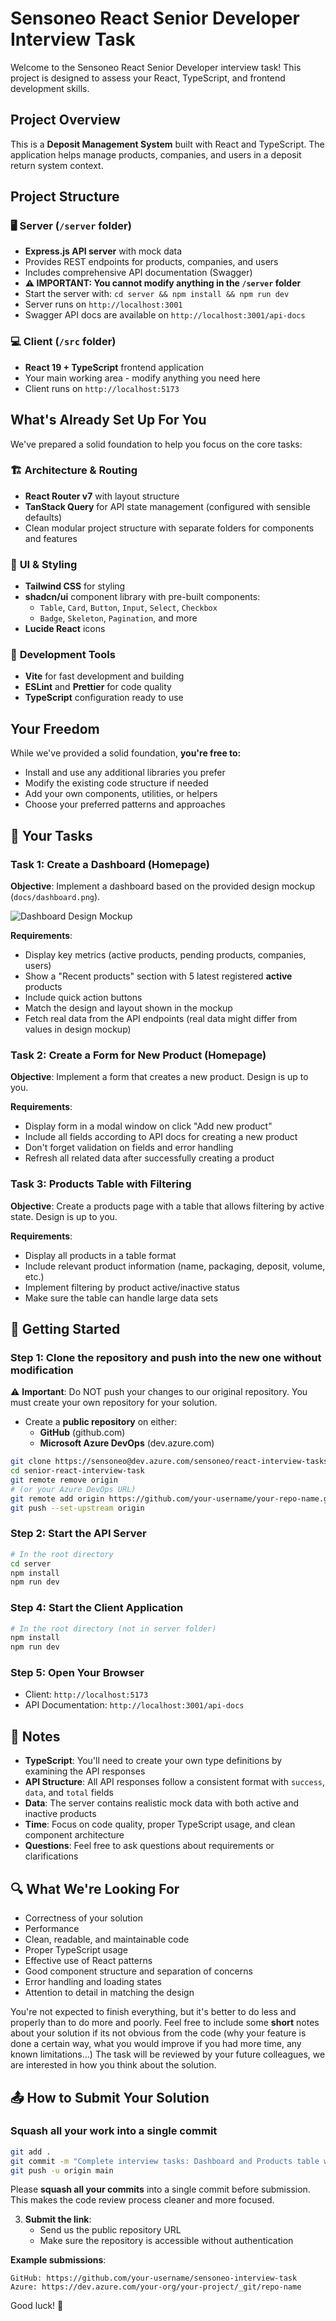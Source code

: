 # Sensoneo React Senior Developer Interview Task

Welcome to the Sensoneo React Senior Developer interview task! This project is designed to assess your React, TypeScript, and frontend development skills.

## Project Overview

This is a **Deposit Management System** built with React and TypeScript. The application helps manage products, companies, and users in a deposit return system context.

## Project Structure

### 🖥️ **Server** (`/server` folder)

- **Express.js API server** with mock data
- Provides REST endpoints for products, companies, and users
- Includes comprehensive API documentation (Swagger)
- **⚠️ IMPORTANT: You cannot modify anything in the `/server` folder**
- Start the server with: `cd server && npm install && npm run dev`
- Server runs on `http://localhost:3001`
- Swagger API docs are available on `http://localhost:3001/api-docs`

### 💻 **Client** (`/src` folder)

- **React 19 + TypeScript** frontend application
- Your main working area - modify anything you need here
- Client runs on `http://localhost:5173`

## What's Already Set Up For You

We've prepared a solid foundation to help you focus on the core tasks:

### 🏗️ **Architecture & Routing**

- **React Router v7** with layout structure
- **TanStack Query** for API state management (configured with sensible defaults)
- Clean modular project structure with separate folders for components and features

### 🎨 **UI & Styling**

- **Tailwind CSS** for styling
- **shadcn/ui** component library with pre-built components:
  - `Table`, `Card`, `Button`, `Input`, `Select`, `Checkbox`
  - `Badge`, `Skeleton`, `Pagination`, and more
- **Lucide React** icons

### 🔧 **Development Tools**

- **Vite** for fast development and building
- **ESLint** and **Prettier** for code quality
- **TypeScript** configuration ready to use

## Your Freedom

While we've provided a solid foundation, **you're free to:**

- Install and use any additional libraries you prefer
- Modify the existing code structure if needed
- Add your own components, utilities, or helpers
- Choose your preferred patterns and approaches

## 🎯 **Your Tasks**

### Task 1: Create a Dashboard (Homepage)

**Objective**: Implement a dashboard based on the provided design mockup (`docs/dashboard.png`).

![Dashboard Design Mockup](docs/dashboard.png)

**Requirements**:

- Display key metrics (active products, pending products, companies, users)
- Show a "Recent products" section with 5 latest registered **active** products
- Include quick action buttons
- Match the design and layout shown in the mockup
- Fetch real data from the API endpoints (real data might differ from values in design mockup)

### Task 2: Create a Form for New Product (Homepage)

**Objective**: Implement a form that creates a new product. Design is up to you.

**Requirements**:

- Display form in a modal window on click "Add new product"
- Include all fields according to API docs for creating a new product
- Don't forget validation on fields and error handling
- Refresh all related data after successfully creating a product

### Task 3: Products Table with Filtering

**Objective**: Create a products page with a table that allows filtering by active state. Design is up to you.

**Requirements**:

- Display all products in a table format
- Include relevant product information (name, packaging, deposit, volume, etc.)
- Implement filtering by product active/inactive status
- Make sure the table can handle large data sets

## 🚀 **Getting Started**

### **Step 1: Clone the repository and push into the new one without modification**

⚠️ **Important**: Do NOT push your changes to our original repository. You must create your own repository for your solution.

- Create a **public repository** on either:
   - **GitHub** (github.com)
   - **Microsoft Azure DevOps** (dev.azure.com)

```bash
git clone https://sensoneo@dev.azure.com/sensoneo/react-interview-tasks/_git/senior-react-interview-task
cd senior-react-interview-task
git remote remove origin
# (or your Azure DevOps URL)
git remote add origin https://github.com/your-username/your-repo-name.git
git push --set-upstream origin 
```

### **Step 2: Start the API Server**

```bash
# In the root directory
cd server
npm install
npm run dev
```

### **Step 4: Start the Client Application**

```bash
# In the root directory (not in server folder)
npm install
npm run dev
```

### **Step 5: Open Your Browser**

- Client: `http://localhost:5173`
- API Documentation: `http://localhost:3001/api-docs`

## 📝 **Notes**

- **TypeScript**: You'll need to create your own type definitions by examining the API responses
- **API Structure**: All API responses follow a consistent format with `success`, `data`, and `total` fields
- **Data**: The server contains realistic mock data with both active and inactive products
- **Time**: Focus on code quality, proper TypeScript usage, and clean component architecture
- **Questions**: Feel free to ask questions about requirements or clarifications

## 🔍 **What We're Looking For**

- Correctness of your solution
- Performance
- Clean, readable, and maintainable code
- Proper TypeScript usage
- Effective use of React patterns
- Good component structure and separation of concerns
- Error handling and loading states
- Attention to detail in matching the design

You're not expected to finish everything, but it's better to do less and properly than to do more and poorly.
Feel free to include some **short** notes about your solution if its not obvious from the code (why your feature is done a certain way, what you would improve if you had more time, any known limitations...)
The task will be reviewed by your future colleagues, we are interested in how you think about the solution.

## 📤 **How to Submit Your Solution**


   ### Squash all your work into a single commit
   ```bash
   git add .
   git commit -m "Complete interview tasks: Dashboard and Products table with filtering"
   git push -u origin main
   ```

   Please **squash all your commits** into a single commit before submission. This makes the code review process cleaner and more focused.

3. **Submit the link**:
   - Send us the public repository URL
   - Make sure the repository is accessible without authentication

**Example submissions**:

```
GitHub: https://github.com/your-username/sensoneo-interview-task
Azure: https://dev.azure.com/your-org/your-project/_git/repo-name
```

Good luck! 🚀
